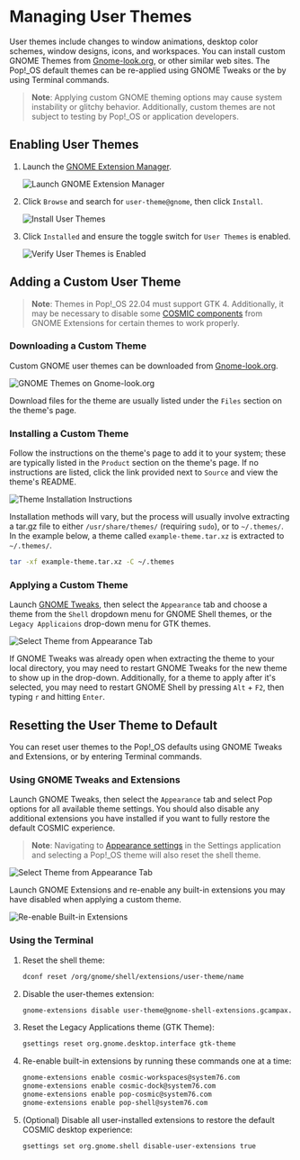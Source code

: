 # Managing User Themes

User themes include changes to window animations, desktop color schemes, window designs, icons, and workspaces. You can install custom GNOME Themes from [Gnome-look.org](https://www.gnome-look.org/browse/), or other similar web sites. The Pop!\_OS default themes can be re-applied using GNOME Tweaks or the by using Terminal commands.

>**Note**: Applying custom GNOME theming options may cause system instability or glitchy behavior. Additionally, custom themes are not subject to testing by Pop!\_OS or application developers.

## Enabling User Themes

1. Launch the [GNOME Extension Manager](gnome-extensions.md#installing-the-gnome-extensions--extension-manager-apps).

    ![Launch GNOME Extension Manager](/images/user-themes/launch-ext-manager.png)

2. Click `Browse` and search for `user-theme@gnome`, then click `Install`.

    ![Install User Themes](/images/user-themes/install-user-themes.png)

3. Click `Installed` and ensure the toggle switch for `User Themes` is enabled.

    ![Verify User Themes is Enabled](/images/user-themes/verify-enabled.png)

## Adding a Custom User Theme

> **Note**: Themes in Pop!\_OS 22.04 must support GTK 4. Additionally, it may be necessary to disable some [COSMIC components](gnome-extensions.md#built-in-extensions) from GNOME Extensions for certain themes to work properly.

### Downloading a Custom Theme

Custom GNOME user themes can be downloaded from [Gnome-look.org](https://www.gnome-look.org/browse/).

![GNOME Themes on Gnome-look.org](/images/user-themes/open-desktop-themes.png)

Download files for the theme are usually listed under the `Files` section on the theme's page.

### Installing a Custom Theme

Follow the instructions on the theme's page to add it to your system; these are typically listed in the `Product` section on the theme's page. If no instructions are listed, click the link provided next to `Source` and view the theme's README.

![Theme Installation Instructions](/images/user-themes/installation-instructions.png)

Installation methods will vary, but the process will usually involve extracting a tar.gz file to either `/usr/share/themes/` (requiring `sudo`), or to `~/.themes/`. In the example below, a theme called `example-theme.tar.xz` is extracted to `~/.themes/`.

```bash
tar -xf example-theme.tar.xz -C ~/.themes
```

### Applying a Custom Theme

Launch [GNOME Tweaks](/customize-pop/gnome-tweaks-extensions/gnome-tweaks.md), then select the `Appearance` tab and choose a theme from the `Shell` dropdown menu for GNOME Shell themes, or the `Legacy Applicaions` drop-down menu for GTK themes.

![Select Theme from Appearance Tab](/images/user-themes/select-theme.png)

If GNOME Tweaks was already open when extracting the theme to your local directory, you may need to restart GNOME Tweaks for the new theme to show up in the drop-down. Additionally, for a theme to apply after it's selected, you may need to restart GNOME Shell by pressing `Alt` + `F2`, then typing `r` and hitting `Enter`.

## Resetting the User Theme to Default

You can reset user themes to the Pop!\_OS defaults using GNOME Tweaks and Extensions, or by entering Terminal commands.

### Using GNOME Tweaks and Extensions

Launch GNOME Tweaks, then select the `Appearance` tab and select Pop options for all available theme settings. You should also disable any additional extensions you have installed if you want to fully restore the default COSMIC experience.

>**Note**: Navigating to [Appearance settings](/customize-pop/appearance-settings.md) in the Settings application and selecting a Pop!\_OS theme will also reset the shell theme.

![Select Theme from Appearance Tab](/images/user-themes/reset-theme.png)

Launch GNOME Extensions and re-enable any built-in extensions you may have disabled when applying a custom theme.

![Re-enable Built-in Extensions](/images/user-themes/enable-built-in-ext.png)

### Using the Terminal

1. Reset the shell theme:

    ```bash
    dconf reset /org/gnome/shell/extensions/user-theme/name
    ```

2. Disable the user-themes extension:

    ```bash
    gnome-extensions disable user-theme@gnome-shell-extensions.gcampax.github.com
    ```

3. Reset the Legacy Applications theme (GTK Theme):

    ```bash
    gsettings reset org.gnome.desktop.interface gtk-theme
    ```

4. Re-enable built-in extensions by running these commands one at a time:

    ```bash
    gnome-extensions enable cosmic-workspaces@system76.com
    gnome-extensions enable cosmic-dock@system76.com
    gnome-extensions enable pop-cosmic@system76.com
    gnome-extensions enable pop-shell@system76.com
    ```

5. (Optional) Disable all user-installed extensions to restore the default COSMIC desktop experience: 

    ```bash
    gsettings set org.gnome.shell disable-user-extensions true
    ```
